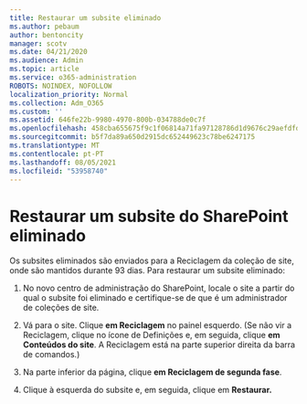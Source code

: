 ```yaml
---
title: Restaurar um subsite eliminado
ms.author: pebaum
author: bentoncity
manager: scotv
ms.date: 04/21/2020
ms.audience: Admin
ms.topic: article
ms.service: o365-administration
ROBOTS: NOINDEX, NOFOLLOW
localization_priority: Normal
ms.collection: Adm_O365
ms.custom: ''
ms.assetid: 646fe22b-9980-4970-800b-034788de0c7f
ms.openlocfilehash: 458cba655675f9c1f06814a71fa97128786d1d9676c29aefdfd752c2d26917d2
ms.sourcegitcommit: b5f7da89a650d2915dc652449623c78be6247175
ms.translationtype: MT
ms.contentlocale: pt-PT
ms.lasthandoff: 08/05/2021
ms.locfileid: "53958740"
---
```

# <a name="restore-a-deleted-sharepoint-subsite"></a>Restaurar um subsite do SharePoint eliminado

Os subsites eliminados são enviados para a Reciclagem da coleção de site, onde são mantidos durante 93 dias. Para restaurar um subsite eliminado:
  
1. No novo centro de administração do SharePoint, locale o site a partir do qual o subsite foi eliminado e certifique-se de que é um administrador de coleções de site. 
    
2. Vá para o site. Clique **em Reciclagem** no painel esquerdo. (Se não vir a Reciclagem, clique no ícone de Definições e, em seguida, clique **em Conteúdos do site**. A Reciclagem está na parte superior direita da barra de comandos.)
    
3. Na parte inferior da página, clique **em Reciclagem de segunda fase**.
    
4. Clique à esquerda do subsite e, em seguida, clique em **Restaurar.**
    

